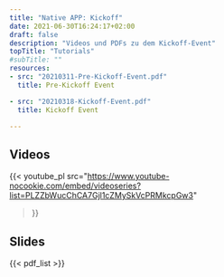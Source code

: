 ```yaml
---
title: "Native APP: Kickoff"
date: 2021-06-30T16:24:17+02:00
draft: false
description: "Videos und PDFs zu dem Kickoff-Event"
topTitle: "Tutorials"
#subTitle: ""
resources:
- src: "20210311-Pre-Kickoff-Event.pdf"
  title: Pre-Kickoff Event

- src: "20210318-Kickoff-Event.pdf"
  title: Kickoff Event

---
```



## Videos
{{< youtube_pl
    src="https://www.youtube-nocookie.com/embed/videoseries?list=PLZZbWucChCA7Gjl1cZMySkVcPRMkcpGw3"
>}}

## Slides
{{< pdf_list >}}

